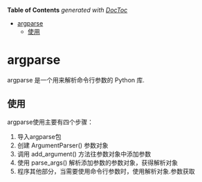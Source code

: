 <!-- START doctoc generated TOC please keep comment here to allow auto update -->
<!-- DON'T EDIT THIS SECTION, INSTEAD RE-RUN doctoc TO UPDATE -->
**Table of Contents**  *generated with [DocToc](https://github.com/thlorenz/doctoc)*

- [argparse](#argparse)
  - [使用](#%E4%BD%BF%E7%94%A8)

<!-- END doctoc generated TOC please keep comment here to allow auto update -->


# argparse

argparse 是一个用来解析命令行参数的 Python 库.


## 使用
argparse使用主要有四个步骤：

1. 导入argparse包
2. 创建 ArgumentParser() 参数对象
3. 调用 add_argument() 方法往参数对象中添加参数
4. 使用 parse_args() 解析添加参数的参数对象，获得解析对象
5. 程序其他部分，当需要使用命令行参数时，使用解析对象.参数获取
